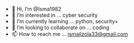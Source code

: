 - 👋 Hi, I’m @Isma1982
- 👀 I’m interested in ... cyber security 
- 🌱 I’m currently learning ... python, security+ 
- 💞️ I’m looking to collaborate on ... coding 
- 📫 How to reach me ... ismailzola33@gmail.com

<!---
Isma1982/Isma1982 is a ✨ special ✨ repository because its `README.md` (this file) appears on your GitHub profile.
You can click the Preview link to take a look at your changes.
--->

